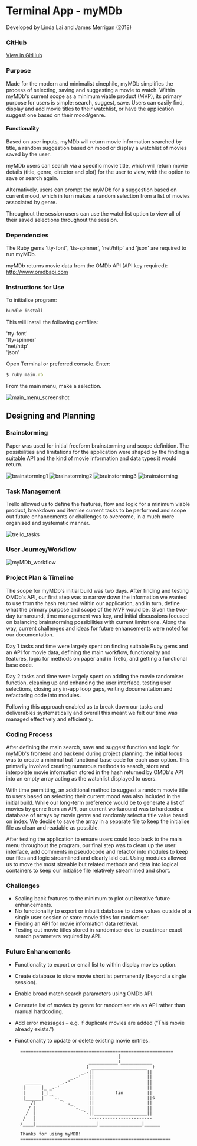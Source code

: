 # Terminal App - myMDb
Developed by Linda Lai and James Merrigan (2018)

### GitHub
[View in GitHub](https://github.com/ladnil/terminalapp)

### Purpose
Made for the modern and minimalist cinephile, myMDb simplifies the process of selecting, saving and suggesting a movie to watch. Within myMDb's current scope as a minimum viable product (MVP), its primary purpose for users is simple: search, suggest, save. Users can easily find, display and add movie titles to their watchlist, or have the application suggest one based on their mood/genre. 

#### Functionality
Based on user inputs, myMDb will return movie information searched by title, a random suggestion based on mood or display a watchlist of movies saved by the user.

myMDb users can search via a specific movie title, which will return movie details (title, genre, director and plot) for the user to view, with the option to save or search again.

Alternatively, users can prompt the myMDb for a suggestion based on current mood, which in turn makes a random selection from a list of movies associated by genre.

Throughout the session users can use the watchlist option to view all of their saved selections throughout the session.

### Dependencies
The Ruby gems 'tty-font', 'tts-spinner', 'net/http' and 'json' are required to run myMDb.

myMDb returns movie data from the OMDb API (API key required): http://www.omdbapi.com

### Instructions for Use
To initialise program:

```ruby
bundle install
```
This will install the following gemfiles:

'tty-font' <br>
'tty-spinner' <br>
'net/http' <br>
'json' <br>

Open Terminal or preferred console. Enter:

```ruby
$ ruby main.rb
```
From the main menu, make a selection.

![main_menu_screenshot](docs/main_menu.png)

## Designing and Planning
### Brainstorming
Paper was used for initial freeform brainstorming and scope definition. The possibilities and limitations for the application were shaped by the finding a suitable API and the kind of movie information and data types it would return. 

![brainstorming1](docs/brainstorming1.jpg)
![brainstorming2](docs/brainstorming2.jpg)
![brainstorming3](docs/brainstorming3.jpg)
![brainstorming](docs/brainstorming4.jpg)

### Task Management
Trello allowed us to define the features, flow and logic for a minimum viable product, breakdown and itemise current tasks to be performed and scope out future enhancements or challenges to overcome, in a much more organised and systematic manner.

![trello_tasks](docs/trello.png)

### User Journey/Workflow
![myMDb_workflow](docs/user-journey.jpg)

### Project Plan & Timeline
The scope for myMDb's initial build was two days. After finding and testing OMDb's API, our first step was to narrow down the information we wanted to use from the hash returned within our application, and in turn, define what the primary purpose and scope of the MVP would be. Given the two-day turnaround, time management was key, and initial discussions focused on balancing brainstorming possibilities with current limitations. Along the way, current challenges and ideas for future enhancements were noted for our documentation.

Day 1 tasks and time were largely spent on finding suitable Ruby gems and an API for movie data, defining the main workflow, functionality and features, logic for methods on paper and in Trello, and getting a functional base code.

Day 2 tasks and time were largely spent on adding the movie randomiser function, cleaning up and enhancing the user interface, testing user selections, closing any in-app loop gaps, writing documentation and refactoring code into modules.

Following this approach enabled us to break down our tasks and deliverables systematically and overall this meant we felt our time was managed effectively and efficiently.

### Coding Process
After defining the main search, save and suggest function and logic for myMDb's frontend and backend during project planning, the initial focus was to create a minimal but functional base code for each user option. This primarily involved creating numerous methods to search, store and interpolate movie information stored in the hash returned by OMDb's API into an empty array acting as the watchlist displayed to users.

With time permitting, an additional method to suggest a random movie title to users based on selecting their current mood was also included in the initial build. While our long-term preference would be to generate a list of movies by genre from an API, our current workaround was to hardcode a database of arrays by movie genre and randomly select a title value based on index. We decide to save the array in a separate file to keep the initialise file as clean and readable as possible.

After testing the application to ensure users could loop back to the main menu throughout the program, our final step was to clean up the user interface, add comments in pseudocode and refactor into modules to keep our files and logic streamlined and clearly laid out. Using modules allowed us to move the most sizeable but related methods and data into logical containers to keep our initialise file relatively streamlined and short.

### Challenges
* Scaling back features to the minimum to plot out iterative future enhancements.
* No functionality to export or inbuilt database to store values outside of a single user session or store movie titles for randomiser.
* Finding an API for movie information data retrieval.
* Testing out movie titles stored in randomiser due to exact/near exact search parameters required by API.

### Future Enhancements
* Functionality to export or email list to within display movies option.
* Create database to store movie shortlist permanently (beyond a single session).
* Enable broad match search parameters using OMDb API.
* Generate list of movies by genre for randomiser via an API rather than manual hardcoding.
* Add error messages – e.g. if duplicate movies are added (“This movie already exists.”)
* Functionality to update or delete existing movie entries.


        ==========================================================
                                             |
                                  ___________I____________
                                 ( _____________________  )
                               _.-||                    ||
                           _.-'   ||                    ||
          ______       _.-'       ||                    ||
         |      |_ _.-'           ||                    ||
         |      |_|_              ||        fin         ||
         |______|   `-._          ||                    ||s
            /|          `-._      ||                    ||
           / |              `-._  ||                    ||
          /  |                  `-||____________________||
         /   |                    ------------------------
        /____|_______________________|________________|______
        
        Thanks for using myMDB!
        =========================================================
